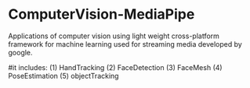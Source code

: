 # ComputerVision-MediaPipe
Applications of computer vision using light weight cross-platform framework for machine learning used for streaming media developed by google.

#it includes:
(1) HandTracking
(2) FaceDetection
(3) FaceMesh
(4) PoseEstimation
(5) objectTracking
